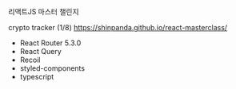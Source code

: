 리액트JS 마스터 챌린지

crypto tracker (1/8)
https://shinpanda.github.io/react-masterclass/

- React Router 5.3.0
- React Query
- Recoil
- styled-components
- typescript
